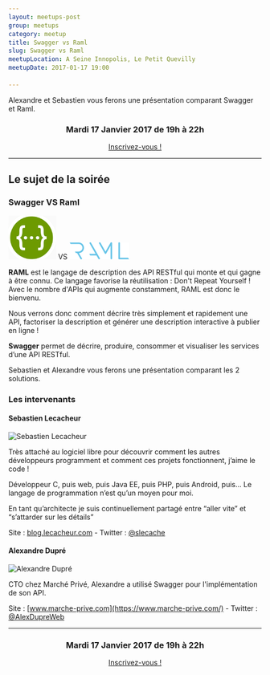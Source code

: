 ```yaml
---
layout: meetups-post
group: meetups
category: meetup
title: Swagger vs Raml
slug: Swagger vs Raml
meetupLocation: A Seine Innopolis, Le Petit Quevilly
meetupDate: 2017-01-17 19:00

---
```


Alexandre et Sebastien vous ferons une présentation comparant Swagger et Raml.



<div style="text-align: center;">
  <h3>Mardi 17 Janvier 2017 de 19h à 22h</h3>
  <p>
    <a class="button" target="_blank"
    href="https://www.eventbrite.fr/e/billets-swagger-vs-raml-31072484638">
      Inscrivez-vous !
    </a>
  </p>
</div>

----

## Le sujet de la soirée

### Swagger VS Raml

![Logo Swagger](/images/meetups/swagger.png)  VS  ![Logo Swagger](/images/meetups/ramllogo.png)


**RAML** est le langage de description des API RESTful qui monte et qui gagne à être connu. Ce langage favorise la réutilisation : Don't Repeat Yourself ! Avec le nombre d'APIs qui augmente constamment, RAML est donc le bienvenu.

Nous verrons donc comment décrire très simplement et rapidement une API, factoriser la description et générer une description interactive à publier en ligne !


**Swagger** permet de décrire, produire, consommer et visualiser les services d’une API RESTful.

Sebastien et Alexandre vous ferons une présentation comparant les 2 solutions.


### Les intervenants

#### Sebastien Lecacheur


![Sebastien Lecacheur](https://pbs.twimg.com/profile_images/722358213836992512/nfBoZl5a_200x200.jpg)

Très attaché au logiciel libre pour découvrir comment les autres développeurs programment et comment ces projets fonctionnent, j’aime le code !

Développeur C, puis web, puis Java EE, puis PHP, puis Android, puis… Le langage de programmation n’est qu’un moyen pour moi.

En tant qu’architecte je suis continuellement partagé entre “aller vite” et “s’attarder sur les détails”

Site : [blog.lecacheur.com](http://blog.lecacheur.com/) - Twitter : [@slecache](https://twitter.com/slecache)

#### Alexandre Dupré

![Alexandre Dupré](https://pbs.twimg.com/profile_images/edition2454830730/alexandre_200x200.png) 

CTO chez Marché Privé, Alexandre a utilisé Swagger pour l'implémentation de son API.

Site : [www.marche-prive.com](https://www.marche-prive.com/) - Twitter : [@AlexDupreWeb](https://twitter.com/AlexDupreWeb)

----

<div style="text-align: center;">
  <h3>Mardi 17 Janvier 2017 de 19h à 22h</h3>
  <p>
    <a class="button" target="_blank"
    href="https://www.eventbrite.fr/e/billets-swagger-vs-raml-31072484638">
      Inscrivez-vous !
    </a>
  </p>
</div>
